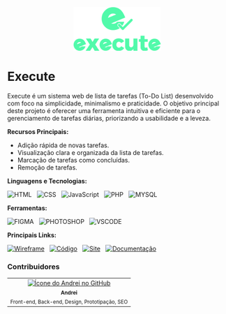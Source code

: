 <div align="center">
<img src="https://github.com/andreiolicar/Execute/blob/main/src/assets/img/logo/logo%20verde.png" alt="Logo Execute" width="200px">
</div>

# Execute
Execute é um sistema web de lista de tarefas (To-Do List) desenvolvido com foco na simplicidade, minimalismo e praticidade. O objetivo principal deste projeto é oferecer uma ferramenta intuitiva e eficiente para o gerenciamento de tarefas diárias, priorizando a usabilidade e a leveza.

**Recursos Principais:**

* Adição rápida de novas tarefas.
* Visualização clara e organizada da lista de tarefas.
* Marcação de tarefas como concluídas.
* Remoção de tarefas.

**Linguagens e Tecnologias:**

![HTML](https://img.shields.io/badge/HTML-51faaa?style=for-the-badge&logo=html5&logoColor=0D1117) &nbsp;
![CSS](https://img.shields.io/badge/CSS-51faaa?&style=for-the-badge&logo=css3&logoColor=0D1117) &nbsp;
![JavaScript](https://img.shields.io/badge/JavaScript-51faaa?style=for-the-badge&logo=javascript&logoColor=0D1117) &nbsp;
![PHP](https://img.shields.io/badge/php-51faaa.svg?style=for-the-badge&logo=php&logoColor=0D1117) &nbsp;
![MYSQL](https://img.shields.io/badge/MySQL-51faaa?style=for-the-badge&logo=mysql&logoColor=0D1117) &nbsp;

**Ferramentas:**

![FIGMA](https://img.shields.io/badge/Figma-51faaa?style=for-the-badge&logo=figma&logoColor=0D1117) &nbsp;
![PHOTOSHOP](https://img.shields.io/badge/Adobe%20Photoshop-51faaa?style=for-the-badge&logo=Adobe%20Photoshop&logoColor=0D1117) &nbsp;
![VSCODE](https://img.shields.io/badge/VSCode-51faaa?style=for-the-badge&logo=visual%20studio%20code&logoColor=0D1117) &nbsp;

**Principais Links:**

[![Wireframe](https://img.shields.io/badge/Wireframe-51faaa?style=for-the-badge&logoColor=white&color=51faaa)](https://github.com/andreiolicar/Execute) &nbsp;
[![Código](https://img.shields.io/badge/Código-51faaa?style=for-the-badge&logoColor=white&color=51faaa)](https://github.com/andreiolicar/Execute/tree/de9d3594ce045570e566eda83cd37c93b2ab1142/src) &nbsp;
[![Site](https://img.shields.io/badge/Site-51faaa?style=for-the-badge&logoColor=white&color=51faaa)](https://andreiolicar.github.io/Execute/home.html) &nbsp;
[![Documentação](https://img.shields.io/badge/Documentação-51faaa?style=for-the-badge&logoColor=white&color=51faaa)](https://github.com/andreiolicar/Execute/tree/main/docs) &nbsp;

### Contribuidores 

  <table>
    <tr>
      <td align="center">
        <a href="https://github.com/andreiolicar">
          <img src="https://avatars.githubusercontent.com/u/166918480?v=4" width="100px;" alt="Ícone do Andrei no GitHub"/><br>
          <sub>
            <b>Andrei</b>
          </sub> <br>
        </a>
        <sub>
          Front-end, Back-end, Design, Prototipação, SEO
        </sub>
      </td>
